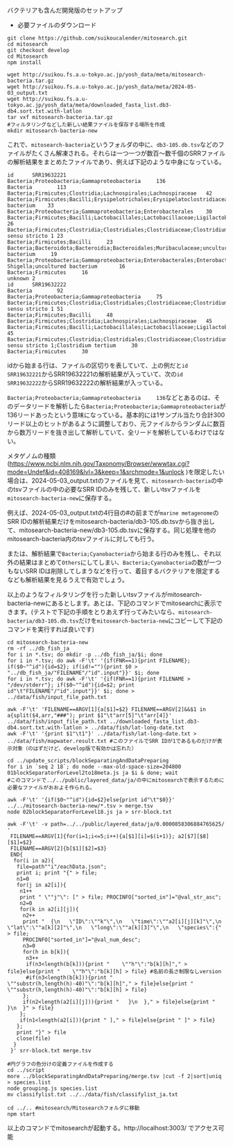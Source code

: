 バクテリアも含んだ開発版のセットアップ

- 必要ファイルのダウンロード

```
git clone https://github.com/suikoucalender/mitosearch.git
cd mitosearch
git checkout develop
cd Mitosearch
npm install

wget http://suikou.fs.a.u-tokyo.ac.jp/yosh_data/meta/mitosearch-bacteria.tar.gz
wget http://suikou.fs.a.u-tokyo.ac.jp/yosh_data/meta/2024-05-03_output.txt
wget http://suikou.fs.a.u-tokyo.ac.jp/yosh_data/meta/downloaded_fasta_list.db3-db4.sort.txt.with-latlon
tar vxf mitosearch-bacteria.tar.gz
#フィルタリングなどした新しい結果ファイルを保存する場所を作成
mkdir mitosearch-bacteria-new
```

これで、`mitosearch-bacteria`というフォルダの中に、`db3-105.db.tsv`などのファイルがたくさん解凍される。それらは一つ一つが数百～数千個のSRRファイルの解析結果をまとめたファイルであり、例えば下記のような中身になっている。

```
id      SRR19632221
Bacteria;Proteobacteria;Gammaproteobacteria     136
Bacteria        113
Bacteria;Firmicutes;Clostridia;Lachnospirales;Lachnospiraceae   42
Bacteria;Firmicutes;Bacilli;Erysipelotrichales;Erysipelatoclostridiaceae;Erysipelatoclostridium;uncultured bacterium    33
Bacteria;Proteobacteria;Gammaproteobacteria;Enterobacterales    30
Bacteria;Firmicutes;Bacilli;Lactobacillales;Lactobacillaceae;Ligilactobacillus  26
Bacteria;Firmicutes;Clostridia;Clostridiales;Clostridiaceae;Clostridium sensu stricto 1 23
Bacteria;Firmicutes;Bacilli     23
Bacteria;Bacteroidota;Bacteroidia;Bacteroidales;Muribaculaceae;uncultured bacterium     19
Bacteria;Proteobacteria;Gammaproteobacteria;Enterobacterales;Enterobacteriaceae;Escherichia-Shigella;uncultured bacterium       16
Bacteria;Firmicutes     16
unknown 2
id      SRR19632222
Bacteria        92
Bacteria;Proteobacteria;Gammaproteobacteria     75
Bacteria;Firmicutes;Clostridia;Clostridiales;Clostridiaceae;Clostridium sensu stricto 1 51
Bacteria;Firmicutes;Bacilli     48
Bacteria;Firmicutes;Clostridia;Lachnospirales;Lachnospiraceae   45
Bacteria;Firmicutes;Bacilli;Lactobacillales;Lactobacillaceae;Ligilactobacillus  45
Bacteria;Firmicutes;Clostridia;Clostridiales;Clostridiaceae;Clostridium sensu stricto 1;Clostridium tertium     30
Bacteria;Firmicutes     30
```

idから始まる行は、ファイルの区切りを表していて、上の例だと`id      SRR19632221`からSRR19632221の解析結果が入っていて、次の`id      SRR19632222`からSRR19632222の解析結果が入っている。

`Bacteria;Proteobacteria;Gammaproteobacteria     136`などとあるのは、そのデータリードを解析したら`Bacteria;Proteobacteria;Gammaproteobacteria`が136リードあったという意味になっている。基本的には1サンプル当たり合計300リード以上のヒットがあるように調整しており、元ファイルからランダムに数百から数万リードを抜き出して解析していて、全リードを解析しているわけではない。

メタゲノムの種類(https://www.ncbi.nlm.nih.gov/Taxonomy/Browser/wwwtax.cgi?mode=Undef&id=408169&lvl=3&keep=1&srchmode=1&unlock )を限定したい場合は、2024-05-03_output.txtのファイルを見て、`mitosearch-bacteria`の中のtsvファイルの中の必要なSRR IDのみを残して、新しいtsvファイルを`mitosearch-bacteria-new`に保存する。

例えば、2024-05-03_output.txtの4行目の#の前までが`marine metagenome`のSRR IDの解析結果だけをmitosearch-bacteria/db3-105.db.tsvから抜き出して、mitosearch-bacteria-new/db3-105.db.tsvに保存する。同じ処理を他のmitosearch-bacteria内のtsvファイルに対しても行う。

または、解析結果で`Bacteria;Cyanobacteria`から始まる行のみを残し、それ以外の結果はまとめて`Others`にしてしまい、`Bacteria;Cyanobacteria`の数が一つもないSRR IDは削除してしまうなどを行って、着目するバクテリアを限定するなども解析結果を見るうえで有効でしょう。

以上のようなフィルタリングを行った新しいtsvファイルがmitosearch-bacteria-newにあるとします。あとは、下記のコマンドでmitosearchに表示できます。(テストで下記の手順をとりあえず行ってみたいなら、`mitosearch-bacteria/db3-105.db.tsv`だけを`mitosearch-bacteria-new`にコピーして下記のコマンドを実行すれば良いです)

```
cd mitosearch-bacteria-new
rm -rf ../db_fish_ja
for i in *.tsv; do mkdir -p ../db_fish_ja/$i; done
for i in *.tsv; do awk -F'\t' '{if(FNR==1){print FILENAME}; if($0~"^id"){id=$2}; if(id!=""){print $0 > "../db_fish_ja/"FILENAME"/"id".input"}}' $i; done
for i in *.tsv; do awk -F'\t' '{if(FNR==1){print FILENAME > "/dev/stderr"}; if($0~"^id"){id=$2; print id"\t"FILENAME"/"id".input"}}' $i; done > ../data/fish/input_file_path.txt

awk -F'\t' 'FILENAME==ARGV[1]{a[$1]=$2} FILENAME==ARGV[2]&&$1 in a{split($4,arr,"###"); print $1"\t"arr[5]"\t"arr[4]}' ../data/fish/input_file_path.txt ../downloaded_fasta_list.db3-db4.sort.txt.with-latlon > ../data/fish/lat-long-date.txt
awk -F'\t' '{print $1"\t1"}' ../data/fish/lat-long-date.txt > ../data/fish/mapwater.result.txt #このファイルでSRR IDが1であるものだけが表示対象（のはずだけど、develop版で有効かは忘れた）

cd ../update_scripts/blockSeparatingAndDataPreparing
for i in `seq 2 18`; do node --max-old-space-size=204800 01blockSeparatorForLevel2to18meta.js ja $i & done; wait
#このコマンドで../../public/layered_data/ja/の中にmitosearchで表示するために必要なファイルがおおよそ作られる。

awk -F'\t' '{if($0~"^id"){id=$2}else{print id"\t"$0}}' ../../mitosearch-bacteria-new/*.tsv > merge.tsv
node 02blockSeparatorForLevel18.js ja > srr-block.txt

awk -F'\t' -v path=../../public/layered_data/ja/0.0000858306884765625/ '
 FILENAME==ARGV[1]{for(i=1;i<=5;i++){a[$1][i]=$(i+1)}; a2[$7][$8][$1]=$2}
 FILENAME==ARGV[2]{b[$1][$2]=$3}
 END{
  for(i in a2){
   file=path""i"/eachData.json";
   print i; print "{" > file;
   n1=0
   for(j in a2[i]){
    n1++
    print " \""j"\": [" > file; PROCINFO["sorted_in"]="@val_str_asc";
    n2=0
    for(k in a2[i][j]){
     n2++
     print "  {\n   \"ID\":\""k"\",\n   \"time\":\""a2[i][j][k]"\",\n   \"lat\":\""a[k][2]"\",\n   \"long\":\""a[k][3]"\",\n   \"species\":{" > file;
     PROCINFO["sorted_in"]="@val_num_desc";
     n3=0
     for(h in b[k]){
      n3++
      if(n3<length(b[k])){print "    \""h"\":"b[k][h]"," > file}else{print "    \""h"\":"b[k][h] > file} #名前の長さ制限なしversion
      #if(n3<length(b[k])){print "    \""substr(h,length(h)-40)"\":"b[k][h]"," > file}else{print "    \""substr(h,length(h)-40)"\":"b[k][h] > file}
     };
     if(n2<length(a2[i][j])){print "   }\n  }," > file}else{print "   }\n  }" > file}
    };
    if(n1<length(a2[i])){print " ]," > file}else{print " ]" > file}
   };
   print "}" > file
   close(file)
  }
 }' srr-block.txt merge.tsv

#円グラフの色分けの定義ファイルを作成する
cd ../script
more ../blockSeparatingAndDataPreparing/merge.tsv |cut -f 2|sort|uniq > species.list
node grouping.js species.list
mv classifylist.txt ../../data/fish/classifylist_ja.txt

cd ../.. #mitosearch/Mitosearchフォルダに移動
npm start
```

以上のコマンドでmitosearchが起動する。http://localhost:3003/ でアクセス可能
